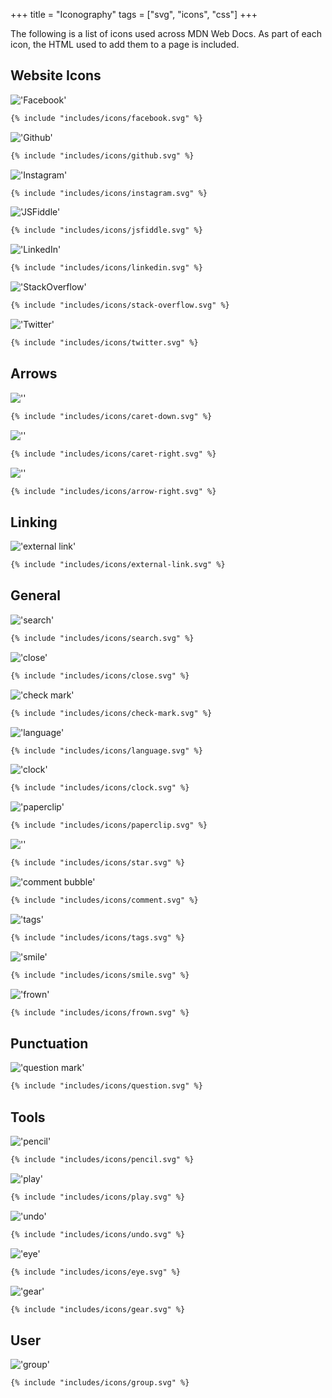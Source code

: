 +++
title = "Iconography"
tags = ["svg", "icons", "css"]
+++

The following is a list of icons used across MDN Web Docs. As part of each icon, the HTML used to add them to a page is included.

## Website Icons

!['Facebook'](/images/icons/websites/facebook.svg)

```html
{% include "includes/icons/facebook.svg" %}
```

!['Github'](/images/icons/websites/github.svg)

```html
{% include "includes/icons/github.svg" %}
```

!['Instagram'](/images/icons/websites/instagram.svg)

```html
{% include "includes/icons/instagram.svg" %}
```

!['JSFiddle'](/images/icons/websites/jsfiddle.svg)

```html
{% include "includes/icons/jsfiddle.svg" %}
```

!['LinkedIn'](/images/icons/websites/linkedin.svg)

```html
{% include "includes/icons/linkedin.svg" %}
```

!['StackOverflow'](/images/icons/websites/stack-overflow.svg)

```html
{% include "includes/icons/stack-overflow.svg" %}
```

!['Twitter'](/images/icons/websites/twitter.svg)

```html
{% include "includes/icons/twitter.svg" %}
```

## Arrows

![''](/images/icons/arrows/caret-down.svg)

```html
{% include "includes/icons/caret-down.svg" %}
```

![''](/images/icons/arrows/caret-right.svg)

```html
{% include "includes/icons/caret-right.svg" %}
```

![''](/images/icons/arrows/arrow-right.svg)

```html
{% include "includes/icons/arrow-right.svg" %}
```

## Linking

!['external link'](/images/icons/linking/external.svg)

```html
{% include "includes/icons/external-link.svg" %}
```

## General

!['search'](/images/icons/general/search.svg)

```html
{% include "includes/icons/search.svg" %}
```

!['close'](/images/icons/general/close.svg)

```html
{% include "includes/icons/close.svg" %}
```

!['check mark'](/images/icons/general/check-mark.svg)

```html
{% include "includes/icons/check-mark.svg" %}
```

!['language'](/images/icons/general/language.svg)

```html
{% include "includes/icons/language.svg" %}
```

!['clock'](/images/icons/general/clock.svg)

```html
{% include "includes/icons/clock.svg" %}
```

!['paperclip'](/images/icons/general/paperclip.svg)

```html
{% include "includes/icons/paperclip.svg" %}
```

![''](/images/icons/general/star.svg)

```html
{% include "includes/icons/star.svg" %}
```

!['comment bubble'](/images/icons/general/comment.svg)

```html
{% include "includes/icons/comment.svg" %}
```

!['tags'](/images/icons/general/tags.svg)

```html
{% include "includes/icons/tags.svg" %}
```

!['smile'](/images/icons/general/smile.svg)

```html
{% include "includes/icons/smile.svg" %}
```

!['frown'](/images/icons/general/frown.svg)

```html
{% include "includes/icons/frown.svg" %}
```

## Punctuation

!['question mark'](/images/icons/punctuation/question.svg)

```html
{% include "includes/icons/question.svg" %}
```

## Tools

!['pencil'](/images/icons/tools/pencil.svg)

```html
{% include "includes/icons/pencil.svg" %}
```

!['play'](/images/icons/tools/play.svg)

```html
{% include "includes/icons/play.svg" %}
```

!['undo'](/images/icons/tools/undo.svg)

```html
{% include "includes/icons/undo.svg" %}
```

!['eye'](/images/icons/tools/eye.svg)

```html
{% include "includes/icons/eye.svg" %}
```

!['gear'](/images/icons/tools/gear.svg)

```html
{% include "includes/icons/gear.svg" %}
```

## User

!['group'](/images/icons/user/group.svg)

```html
{% include "includes/icons/group.svg" %}
```
